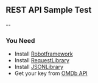 ## REST API Sample Test

--

### You Need
* Install [Robotframework](https://pypi.org/project/robotframework/)
* Install [RequestLibrary](https://github.com/bulkan/robotframework-requests)
* Install [JSONLibrary](https://pypi.org/project/robotframework-jsonlibrary/)
* Get your key from [OMDb API](http://www.omdbapi.com/)
